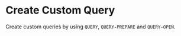# Create Custom Query
Create custom queries by using ````QUERY````, ````QUERY-PREPARE```` and ````QUERY-OPEN````.
